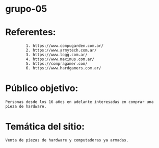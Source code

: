 # grupo-05

# Referentes: 
             1. https://www.compugarden.com.ar/
             2. https://www.armytech.com.ar/
             3. https://www.logg.com.ar/
             4. https://www.maximus.com.ar/
             5. https://compragamer.com/
             6. https://www.hardgamers.com.ar/


# Público objetivo: 
	Personas desde los 16 años en adelante interesadas en comprar una pieza de hardware. 

# Temática del sitio:
	Venta de piezas de hardware y computadoras ya armadas.
